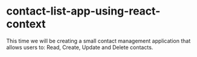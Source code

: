 # contact-list-app-using-react-context
This time we will be creating a small contact management application that allows users to: Read, Create, Update and Delete contacts.
